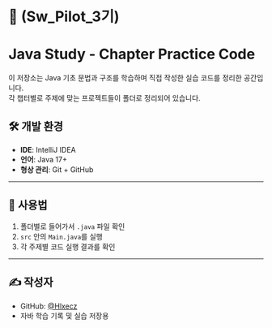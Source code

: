 # 📘 (Sw_Pilot_3기)
# Java Study - Chapter Practice Code 

이 저장소는 Java 기초 문법과 구조를 학습하며 직접 작성한 실습 코드를 정리한 공간입니다.  
각 챕터별로 주제에 맞는 프로젝트들이 폴더로 정리되어 있습니다.


## 🛠 개발 환경

- **IDE**: IntelliJ IDEA
- **언어**: Java 17+
- **형상 관리**: Git + GitHub

---

## 📌 사용법

1. 폴더별로 들어가서 `.java` 파일 확인
2. `src` 안의 `Main.java`를 실행
3. 각 주제별 코드 실행 결과를 확인

---

## ✍️ 작성자

- GitHub: [@Hlxecz](https://github.com/Hlxecz)
- 자바 학습 기록 및 실습 저장용
